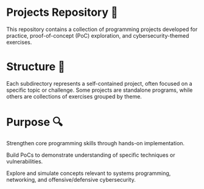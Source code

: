 # Projects Repository 🧬

This repository contains a collection of programming projects developed for practice, proof-of-concept (PoC) exploration, and cybersecurity-themed exercises.


# Structure 📁

Each subdirectory represents a self-contained project, often focused on a specific topic or challenge. Some projects are standalone programs, while others are collections of exercises grouped by theme.


# Purpose 🔍

Strengthen core programming skills through hands-on implementation.

Build PoCs to demonstrate understanding of specific techniques or vulnerabilities.

Explore and simulate concepts relevant to systems programming, networking, and offensive/defensive cybersecurity.
